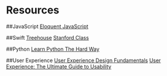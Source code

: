 # Resources

##JavaScript
[Eloquent JavaScript](http://eloquentjavascript.net/)

##Swift
[Treehouse](http://teamtreehouse.com/learn-swift)
[Stanford Class](https://itunes.apple.com/us/course/developing-ios-8-apps-swift/id961180099)

##Python
[Learn Python The Hard Way](learnpythonthehardway.com)


##User Experience
[User Experience Design Fundamentals](https://www.udemy.com/user-experience-design-fundamentals/)
[User Experience: The Ultimate Guide to Usability](https://www.udemy.com/ultimate-guide-to-ux/)
